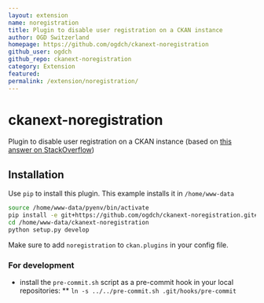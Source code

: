 ```yaml
---
layout: extension
name: noregistration
title: Plugin to disable user registration on a CKAN instance
author: OGD Switzerland
homepage: https://github.com/ogdch/ckanext-noregistration
github_user: ogdch
github_repo: ckanext-noregistration
category: Extension
featured: 
permalink: /extension/noregistration/
---
```



ckanext-noregistration
======================

Plugin to disable user registration on a CKAN instance (based on [this
answer on
StackOverflow](http://stackoverflow.com/questions/18171937/ckan-prevent-user-from-auto-registering/18183850#18183850))

Installation
------------

Use `pip` to install this plugin. This example installs it in
`/home/www-data`

``` bash
source /home/www-data/pyenv/bin/activate
pip install -e git+https://github.com/ogdch/ckanext-noregistration.git#egg=ckanext-noregistration --src /home/www-data
cd /home/www-data/ckanext-noregistration
python setup.py develop
```

Make sure to add `noregistration` to `ckan.plugins` in your config file.

### For development

-   install the `pre-commit.sh` script as a pre-commit hook in your
    local repositories: \*\*
    `ln -s ../../pre-commit.sh .git/hooks/pre-commit`

